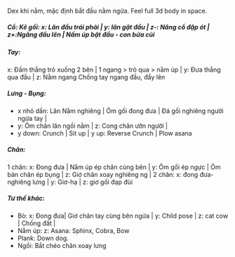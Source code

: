 Dex khi nằm, mặc định bắt đầu nằm ngửa. Feel full 3d body in space.
##### Cổ: Kê gối: x: Lăn đầu trái phải |  y: lăn gật đầu | z-: Nâng cổ đập ót | z+:Ngẩng đầu lên | Nầm úp bật đầu - con bửa củi
##### Tay: 
x: Đấm thẳng trỏ xuống 2 bên | 1 ngang > trỏ qua > nằm úp | y: Đưa thẳng qua đầu | z: Nằm ngang Chống tay ngang đầu, đẩy lên
##### Lưng - Bụng:
+ x nhỏ dần: Lăn Nằm nghiêng | Ôm gối đong đưa | Đá gối nghiêng người ngửa tay | 
+ y: Ôm chân lăn ngồi nằm | z: Cong chân ưỡn người |
+ y down: Crunch | Sit up | y up: Reverse Crunch | Plow asana 
##### Chân: 
1 chân: x: Đong đưa | Nằm úp ép chân cùng bên | y: Ôm gối ép ngực | Ôm bàn chân ép bụng | z: Giơ chân xoay nghiêng ng | 
2 chân: x: đong đưa-nghiêng lưng | y: Giơ-hạ | z: giơ gối đạp đùi 
##### Tư thế khác: 
+ Bò: x: Đong đưa| Giơ chân tay cùng bên ngửa | y: Child pose | z: cat cow | Chống đất |
+ Nằm úp: z: Asana: Sphinx, Cobra, Bow
+ Plank: Down dog.
+ Ngồi: Bắt chéo chân xoay lưng
